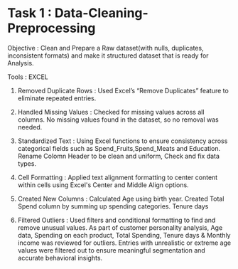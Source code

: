 # Task 1 : Data-Cleaning-Preprocessing
Objective : Clean and Prepare a Raw dataset(with nulls, duplicates, inconsistent formats) and make it structured dataset that is ready for Analysis.

Tools     : EXCEL

1. Removed Duplicate Rows :
   Used Excel’s “Remove Duplicates” feature to eliminate repeated entries.

2. Handled Missing Values :
   Checked for missing values across all columns.
   No missing values found in the dataset, so no removal was needed.

3. Standardized Text :  Using Excel functions to ensure consistency across categorical fields such as Spend_Fruits,Spend_Meats and Education.
   Rename Colomn Header to be clean and uniform, Check and fix data types. 
   
4. Cell Formatting :
   Applied text alignment formatting to center content within cells using Excel's Center and Middle Align options.
   
5. Created New Columns :
   Calculated Age using birth year.
   Created Total Spend column by summing up spending categories.
   Tenure days

6. Filtered Outliers :
   Used filters and conditional formatting to find and remove unusual values.
   As part of customer personality analysis, Age data, Spending  on each product, Total Spending, Tenure days & Monthly income was reviewed for outliers.
   Entries with unrealistic or extreme age values were filtered out to ensure meaningful segmentation and accurate behavioral insights.
